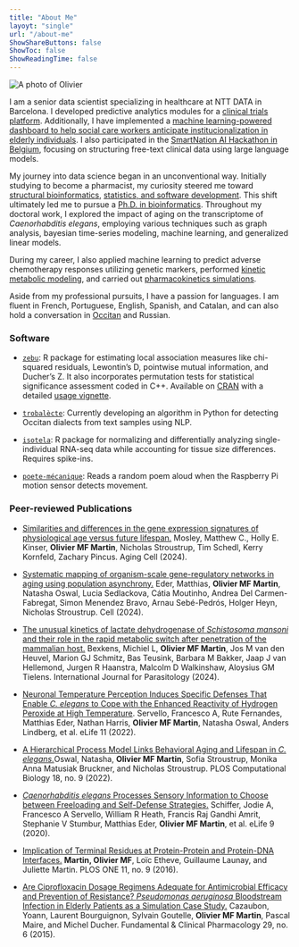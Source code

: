 ```yaml
---
title: "About Me"
layoyt: "single"
url: "/about-me"
ShowShareButtons: false
ShowToc: false
ShowReadingTime: false
---
```


<img src="/moi.jpg" alt="A photo of Olivier" id="img-moi">

I am a senior data scientist specializing in healthcare at NTT DATA in Barcelona. I developed predictive analytics modules for a [clinical trials platform](https://es.nttdata.com/newsfolder/ntt-data-facilita-la-puesta-en-marcha-de-innovatrial). Additionally, I have implemented a [machine learning-powered dashboard to help social care workers anticipate institucionalization in elderly individuals](https://socinfodigital.es/wp-content/uploads/2024/01/20230116_DocumentoBiok_Premios_SoCinfo-1OK.pdf). I also participated in the [SmartNation AI Hackathon in Belgium](https://www.lespecialiste.be/fr/actualites/e-health/smartnation-ai-hackathon-place-aux-solutions-pour-la-sante.html), focusing on structuring free-text clinical data using large language models.

My journey into data science began in an unconventional way. Initially studying to become a pharmacist, my curiosity steered me toward [structural bioinformatics](https://doi.org/10.1371/journal.pone.0162143), [statistics, and software development](https://cran.r-project.org/web/packages/zebu/vignettes/zebu.html). This shift ultimately led me to pursue a [Ph.D. in bioinformatics](http://hdl.handle.net/10803/674113). Throughout my doctoral work, I explored the impact of aging on the transcriptome of _Caenorhabditis elegans_, employing various techniques such as graph analysis, bayesian time-series modeling, machine learning, and generalized linear models.

During my career, I also applied machine learning to predict adverse chemotherapy responses utilizing genetic markers, performed [kinetic metabolic modeling](https://doi.org/10.1016/j.ijpara.2024.03.005), and carried out [pharmacokinetics simulations](https://doi.org/10.1111/fcp.12156).

Aside from my professional pursuits, I have a passion for languages. I am fluent in French, Portuguese, English, Spanish, and Catalan, and can also hold a conversation in [Occitan](https://en.wikipedia.org/wiki/Occitan_language) and Russian.

### Software

- [`zebu`](https://github.com/omfmartin/zebu): R package for estimating local association measures like chi-squared residuals, Lewontin’s D, pointwise mutual information, and Ducher’s Z. It also incorporates permutation tests for statistical significance assessment coded in C++. Available on [CRAN](https://cran.r-project.org/web/packages/zebu/index.html) with a detailed [usage vignette](https://cran.r-project.org/web/packages/zebu/vignettes/zebu.html).

- [`trobalècte`](https://github.com/omfmartin/trobalecte): Currently developing an algorithm in Python for detecting Occitan dialects from  text samples using NLP.

- [`isotela`](https://github.com/omfmartin/isotela): R package for normalizing and differentially analyzing single-individual RNA-seq data while accounting for tissue size differences. Requires spike-ins.

- [`poete-mécanique`](https://github.com/omfmartin/poete-mecanique): Reads a random poem aloud when the Raspberry Pi motion sensor detects movement.

### Peer-reviewed Publications

- [Similarities and differences in the gene expression signatures of physiological age versus future lifespan.](https://doi.org/10.1111/acel.14428) Mosley, Matthew C., Holly E. Kinser, **Olivier MF Martin**, Nicholas Stroustrup, Tim Schedl, Kerry Kornfeld, Zachary Pincus. Aging Cell (2024).

- [Systematic mapping of organism-scale gene-regulatory networks in aging using population asynchrony.](https://doi.org/10.1016/j.cell.2024.05.050) Eder, Matthias, **Olivier MF Martin**, Natasha Oswal, Lucia Sedlackova, Cátia Moutinho, Andrea Del Carmen-Fabregat, Simon Menendez Bravo, Arnau Sebé-Pedrós, Holger Heyn, Nicholas Stroustrup. Cell (2024).

- [The unusual kinetics of lactate dehydrogenase of _Schistosoma mansoni_ and their role in the rapid metabolic switch after penetration of the mammalian host.](https://doi.org/10.1016/j.ijpara.2024.03.005) Bexkens, Michiel L, **Olivier MF Martin**, Jos M van den Heuvel, Marion GJ Schmitz, Bas Teusink, Barbara M Bakker, Jaap J van Hellemond, Jurgen R Haanstra, Malcolm D Walkinshaw, Aloysius GM Tielens. International Journal for Parasitology (2024).

- [Neuronal Temperature Perception Induces Specific Defenses That Enable _C. elegans_ to Cope with the Enhanced Reactivity of Hydrogen Peroxide at High Temperature](https://doi.org/10.7554/eLife.78941). Servello, Francesco A, Rute Fernandes, Matthias Eder, Nathan Harris, **Olivier MF Martin**, Natasha Oswal, Anders Lindberg, et al. eLife 11 (2022).

- [A Hierarchical Process Model Links Behavioral Aging and Lifespan in _C. elegans._](https://doi.org/10.1371/journal.pcbi.1010415)Oswal, Natasha, **Olivier MF Martin**, Sofia Stroustrup, Monika Anna Matusiak Bruckner, and Nicholas Stroustrup. PLOS Computational Biology 18, no. 9 (2022).

- [_Caenorhabditis elegans_ Processes Sensory Information to Choose between Freeloading and Self-Defense Strategies.](https://doi.org/10.7554/eLife.56186) Schiffer, Jodie A, Francesco A Servello, William R Heath, Francis Raj Gandhi Amrit, Stephanie V Stumbur, Matthias Eder, **Olivier MF Martin**, et al. eLife 9 (2020).

- [Implication of Terminal Residues at Protein-Protein and Protein-DNA Interfaces.](https://doi.org/10.1371/journal.pone.0162143) **Martin, Olivier MF**, Loïc Etheve, Guillaume Launay, and Juliette Martin. PLOS ONE 11, no. 9 (2016).

- [Are Ciprofloxacin Dosage Regimens Adequate for Antimicrobial Efficacy and Prevention of Resistance? _Pseudomonas aeruginosa_ Bloodstream Infection in Elderly Patients as a Simulation Case Study.](https://doi.org/10.1111/fcp.12156) Cazaubon, Yoann, Laurent Bourguignon, Sylvain Goutelle, **Olivier MF Martin**, Pascal Maire, and Michel Ducher. Fundamental & Clinical Pharmacology 29, no. 6 (2015).
